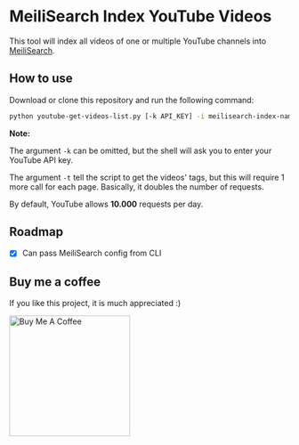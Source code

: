 # MeiliSearch Index YouTube Videos

This tool will index all videos of one or multiple YouTube channels into [MeiliSearch](https://www.meilisearch.com).

## How to use

Download or clone this repository and run the following command:

```bash
python youtube-get-videos-list.py [-k API_KEY] -i meilisearch-index-name CHANNEL_ID CHANNEL_ID [-t] -i meilisearch-another-index-name CHANNEL_ID CHANNEL_ID CHANNEL_ID [-t]
```

**Note:**

The argument `-k` can be omitted, but the shell will ask you to enter your YouTube API key.

The argument `-t` tell the script to get the videos' tags, but this will require 1 more call for each page. Basically, it doubles the number of requests.

By default, YouTube allows **10.000** requests per day.

## Roadmap

- [x] Can pass MeiliSearch config from CLI

## Buy me a coffee

If you like this project, it is much appreciated :)

<a href="https://www.buymeacoffee.com/cronos87" target="_blank"><img src="https://cdn.buymeacoffee.com/buttons/v2/default-red.png" alt="Buy Me A Coffee" width="217"></a>
